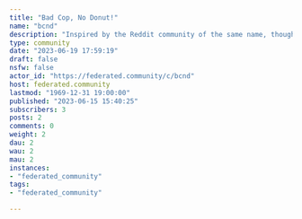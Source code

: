 ```yaml
---
title: "Bad Cop, No Donut!" 
name: "bcnd"
description: "Inspired by the Reddit community of the same name, though we have no affiliation."
type: community
date: "2023-06-19 17:59:19"
draft: false
nsfw: false
actor_id: "https://federated.community/c/bcnd"
host: federated.community
lastmod: "1969-12-31 19:00:00"
published: "2023-06-15 15:40:25"
subscribers: 3
posts: 2
comments: 0
weight: 2
dau: 2
wau: 2
mau: 2
instances:
- "federated_community"
tags: 
- "federated_community"

---
```

